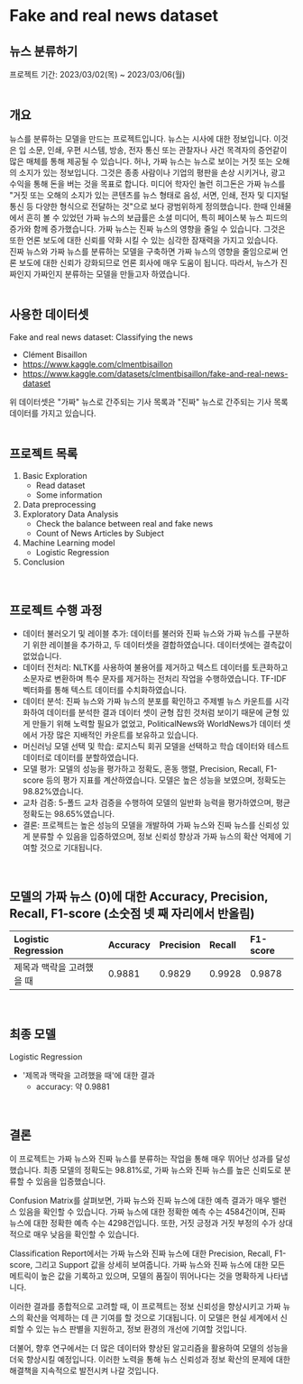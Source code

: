 # Fake and real news dataset
## 뉴스 분류하기
프로젝트 기간: 2023/03/02(목) ~ 2023/03/06(월)  
<br/>
## 개요
뉴스를 분류하는 모델을 만드는 프로젝트입니다. 뉴스는 시사에 대한 정보입니다. 이것은 입 소문, 인쇄, 우편 시스템, 방송, 전자 통신 또는 관찰자나 사건 목격자의 증언같이 많은 매체를 통해 제공될 수 있습니다. 허나, 가짜 뉴스는 뉴스로 보이는 거짓 또는 오해의 소지가 있는 정보입니다. 그것은 종종 사람이나 기업의 평판을 손상 시키거나, 광고 수익을 통해 돈을 버는 것을 목표로 합니다. 미디어 학자인 놀런 히그돈은 가짜 뉴스를 "거짓 또는 오해의 소지가 있는 콘텐츠를 뉴스 형태로 음성, 서면, 인쇄, 전자 및 디지털 통신 등 다양한 형식으로 전달하는 것"으로 보다 광범위하게 정의했습니다. 한때 인쇄물에서 흔히 볼 수 있었던 가짜 뉴스의 보급률은 소셜 미디어, 특히 페이스북 뉴스 피드의 증가와 함께 증가했습니다. 가짜 뉴스는 진짜 뉴스의 영향을 줄일 수 있습니다. 그것은 또한 언론 보도에 대한 신뢰를 약화 시킬 수 있는 심각한 잠재력을 가지고 있습니다.  
진짜 뉴스와 가짜 뉴스를 분류하는 모델을 구축하면 가짜 뉴스의 영향을 줄임으로써 언론 보도에 대한 신뢰가 강화되므로 언론 회사에 매우 도움이 됩니다. 따라서, 뉴스가 진짜인지 가짜인지 분류하는 모델을 만들고자 하였습니다.  
<br/>
## 사용한 데이터셋
Fake and real news dataset: Classifying the news
- Clément Bisaillon
- https://www.kaggle.com/clmentbisaillon
- https://www.kaggle.com/datasets/clmentbisaillon/fake-and-real-news-dataset  

위 데이터셋은 "가짜" 뉴스로 간주되는 기사 목록과 "진짜" 뉴스로 간주되는 기사 목록 데이터를 가지고 있습니다.  
<br/>
## 프로젝트 목록
1. Basic Exploration
    - Read dataset
    - Some information
2. Data preprocessing
3. Exploratory Data Analysis
    - Check the balance between real and fake news
    - Count of News Articles by Subject
4. Machine Learning model
    - Logistic Regression
5. Conclusion  
<br/>

## 프로젝트 수행 과정
- 데이터 불러오기 및 레이블 추가: 데이터를 불러와 진짜 뉴스와 가짜 뉴스를 구분하기 위한 레이블을 추가하고, 두 데이터셋을 결합하였습니다. 데이터셋에는 결측값이 없었습니다.
- 데이터 전처리: NLTK를 사용하여 불용어를 제거하고 텍스트 데이터를 토큰화하고 소문자로 변환하며 특수 문자를 제거하는 전처리 작업을 수행하였습니다. TF-IDF 벡터화를 통해 텍스트 데이터를 수치화하였습니다.
- 데이터 분석: 진짜 뉴스와 가짜 뉴스의 분포를 확인하고 주제별 뉴스 카운트를 시각화하여 데이터를 분석한 결과 데이터 셋이 균형 잡힌 것처럼 보이기 때문에 균형 있게 만들기 위해 노력할 필요가 없었고, PoliticalNews와 WorldNews가 데이터 셋에서 가장 많은 지배적인 카운트를 보유하고 있습니다.
- 머신러닝 모델 선택 및 학습: 로지스틱 회귀 모델을 선택하고 학습 데이터와 테스트 데이터로 데이터를 분할하였습니다.
- 모델 평가: 모델의 성능을 평가하고 정확도, 혼동 행렬, Precision, Recall, F1-score 등의 평가 지표를 계산하였습니다. 모델은 높은 성능을 보였으며, 정확도는 98.82%였습니다.
- 교차 검증: 5-폴드 교차 검증을 수행하여 모델의 일반화 능력을 평가하였으며, 평균 정확도는 98.65%였습니다.
- 결론: 프로젝트는 높은 성능의 모델을 개발하여 가짜 뉴스와 진짜 뉴스를 신뢰성 있게 분류할 수 있음을 입증하였으며, 정보 신뢰성 향상과 가짜 뉴스의 확산 억제에 기여할 것으로 기대됩니다.
<br/>

## 모델의 가짜 뉴스 (0)에 대한 Accuracy, Precision, Recall, F1-score (소숫점 넷 째 자리에서 반올림)
| Logistic Regression | Accuracy | Precision | Recall | F1-score |
|:----------------------------------------|:-------|:-------|:-------|:-------|
| 제목과 맥락을 고려했을 때                | 0.9881 | 0.9829 | 0.9928 | 0.9878 |
<br/>

## 최종 모델
Logistic Regression
- '제목과 맥락을 고려했을 때'에 대한 결과
    - accuracy: 약 0.9881
<br/>

## 결론
이 프로젝트는 가짜 뉴스와 진짜 뉴스를 분류하는 작업을 통해 매우 뛰어난 성과를 달성했습니다. 최종 모델의 정확도는 98.81%로, 가짜 뉴스와 진짜 뉴스를 높은 신뢰도로 분류할 수 있음을 입증했습니다.

Confusion Matrix를 살펴보면, 가짜 뉴스와 진짜 뉴스에 대한 예측 결과가 매우 밸런스 있음을 확인할 수 있습니다. 가짜 뉴스에 대한 정확한 예측 수는 4584건이며, 진짜 뉴스에 대한 정확한 예측 수는 4298건입니다. 또한, 거짓 긍정과 거짓 부정의 수가 상대적으로 매우 낮음을 확인할 수 있습니다.

Classification Report에서는 가짜 뉴스와 진짜 뉴스에 대한 Precision, Recall, F1-score, 그리고 Support 값을 상세히 보여줍니다. 가짜 뉴스와 진짜 뉴스에 대한 모든 메트릭이 높은 값을 기록하고 있으며, 모델의 품질이 뛰어나다는 것을 명확하게 나타냅니다.

이러한 결과를 종합적으로 고려할 때, 이 프로젝트는 정보 신뢰성을 향상시키고 가짜 뉴스의 확산을 억제하는 데 큰 기여를 할 것으로 기대됩니다. 이 모델은 현실 세계에서 신뢰할 수 있는 뉴스 판별을 지원하고, 정보 환경의 개선에 기여할 것입니다.

더불어, 향후 연구에서는 더 많은 데이터와 향상된 알고리즘을 활용하여 모델의 성능을 더욱 향상시킬 예정입니다. 이러한 노력을 통해 뉴스 신뢰성과 정보 확산의 문제에 대한 해결책을 지속적으로 발전시켜 나갈 것입니다.
